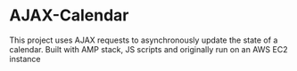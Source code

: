 # AJAX-Calendar
This project uses AJAX requests to asynchronously update the state of a calendar. Built with AMP stack, JS scripts and originally run on an AWS EC2 instance
